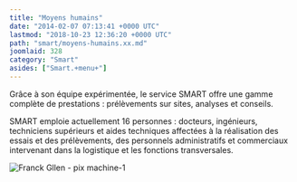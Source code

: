 ```yaml
---
title: "Moyens humains"
date: "2014-02-07 07:13:41 +0000 UTC"
lastmod: "2018-10-23 12:36:20 +0000 UTC"
path: "smart/moyens-humains.xx.md"
joomlaid: 328
category: "Smart"
asides: ["Smart.+menu+"]
---
```

Grâce à son équipe expérimentée, le service SMART offre une gamme complète de prestations : prélèvements sur sites, analyses et conseils.

SMART emploie actuellement 16 personnes : docteurs, ingénieurs, techniciens supérieurs et aides techniques affectées à la réalisation des essais et des prélèvements, des personnels administratifs et commerciaux intervenant dans la logistique et les fonctions transversales.

![Franck Gllen - pix machine-1](images/SMART/Franck_Gllen_-_pix_machine-1.JPG "(c) Franck Gllen - pix machine-1")
